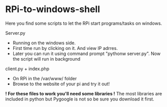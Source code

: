 RPi-to-windows-shell
====================

Here you find some scripts to let the RPi start programs/tasks on windows.


Server.py
  - Running on the windows side.
  - First time run by clicking on it. And view IP adrres.
  - Later you can run it using command prompt "pythonw server.py". Now the script will run in background
  

client.py + index.php
  - On RPi in the /var/www/ folder
  - Browse to the website of your pi and try it out!


<b>! For these files to work you'll need some libraries !</b>
The most libraries are included in python but Pygoogle is not so be sure you download it first.
